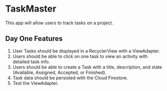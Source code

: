# TaskMaster

This app will allow users to track tasks on a project. 

## Day One Features

1. User Tasks should be displayed in a RecyclerView with a ViewAdapter.
2. Users should be able to click on one task to view an activity with detailed task info.
3. Users should be able to create a Task with a title, description, and state (Available, Assigned, Accepted, or Finished).
4. Task data should be persisted with the Cloud Firestore.
5. Test the ViewAdapter. 
